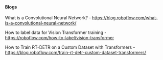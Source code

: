 #### Blogs 

What is a Convolutional Neural Network? - https://blog.roboflow.com/what-is-a-convolutional-neural-network/

How to label data for Vision Transformer training - https://roboflow.com/how-to-label/vision-transformer

How to Train RT-DETR on a Custom Dataset with Transformers - https://blog.roboflow.com/train-rt-detr-custom-dataset-transformers/

